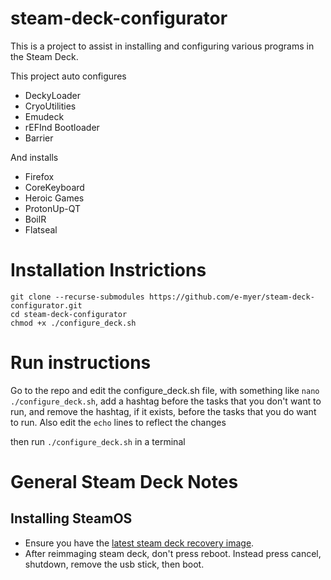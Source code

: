 # steam-deck-configurator

This is a project to assist in installing and configuring various programs in the Steam Deck.

This project auto configures

- DeckyLoader
- CryoUtilities
- Emudeck
- rEFInd Bootloader
- Barrier

And installs

- Firefox
- CoreKeyboard
- Heroic Games
- ProtonUp-QT
- BoilR
- Flatseal

# Installation Instrictions
```
git clone --recurse-submodules https://github.com/e-myer/steam-deck-configurator.git
cd steam-deck-configurator
chmod +x ./configure_deck.sh
```

# Run instructions
Go to the repo and edit the configure_deck.sh file, with something like `nano ./configure_deck.sh`, add a hashtag before the tasks that you don't want to run, and remove the hashtag, if it exists, before the tasks that you do want to run. Also edit the `echo` lines to reflect the changes

then run `./configure_deck.sh` in a terminal

# General Steam Deck Notes

## Installing SteamOS

- Ensure you have the [latest steam deck recovery image](https://help.steampowered.com/en/faqs/view/1B71-EDF2-EB6D-2BB3).
- After reimmaging steam deck, don't press reboot. Instead press cancel, shutdown, remove the usb stick, then boot.
